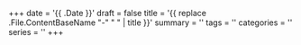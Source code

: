 +++
date = '{{ .Date }}'
draft = false 
title = '{{ replace .File.ContentBaseName "-" " " | title }}'
summary = ''
tags = ''
categories = ''
series = ''
+++
